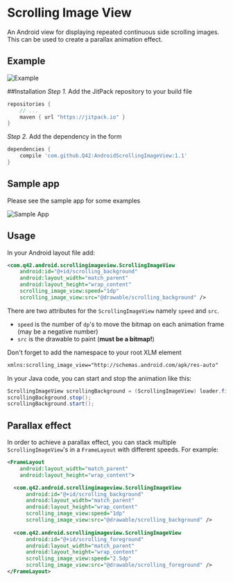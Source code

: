 # Scrolling Image View

An Android view for displaying repeated continuous side scrolling images. This can be used to create a parallax animation effect.

## Example
![Example](https://raw.githubusercontent.com/Q42/AndroidScrollingImageView/master/preview.gif)

##Installation
*Step 1.* Add the JitPack repository to your build file
```gradle
repositories {
    // ...
    maven { url "https://jitpack.io" }
}
```
*Step 2.* Add the dependency in the form
```gradle
dependencies {
    compile 'com.github.Q42:AndroidScrollingImageView:1.1'
}
```

## Sample app
Please see the sample app for some examples

![Sample App](https://raw.githubusercontent.com/Q42/AndroidScrollingImageView/master/sample_app.png)

## Usage
In your Android layout file add:
```xml
<com.q42.android.scrollingimageview.ScrollingImageView
    android:id="@+id/scrolling_background"
    android:layout_width="match_parent"
    android:layout_height="wrap_content"
    scrolling_image_view:speed="1dp"
    scrolling_image_view:src="@drawable/scrolling_background" />
```

There are two attributes for the `ScrollingImageView` namely `speed` and `src`.
* `speed` is the number of `dp`'s to move the bitmap on each animation frame (may be a negative number)
* `src` is the drawable to paint (**must be a bitmap!**)

Don't forget to add the namespace to your root XLM element
```xml
xmlns:scrolling_image_view="http://schemas.android.com/apk/res-auto"
```

In your Java code, you can start and stop the animation like this:
```java
ScrollingImageView scrollingBackground = (ScrollingImageView) loader.findViewById(R.id.scrolling_background);
scrollingBackground.stop();
scrollingBackground.start();
```

## Parallax effect
In order to achieve a parallax effect, you can stack multiple `ScrollingImageView`'s in a `FrameLayout` with different speeds. For example:
```xml
<FrameLayout
    android:layout_width="match_parent"
    android:layout_height="wrap_content">

  <com.q42.android.scrollingimageview.ScrollingImageView
      android:id="@+id/scrolling_background"
      android:layout_width="match_parent"
      android:layout_height="wrap_content"
      scrolling_image_view:speed="1dp"
      scrolling_image_view:src="@drawable/scrolling_background" />
      
  <com.q42.android.scrollingimageview.ScrollingImageView
      android:id="@+id/scrolling_foreground"
      android:layout_width="match_parent"
      android:layout_height="wrap_content"
      scrolling_image_view:speed="2.5dp"
      scrolling_image_view:src="@drawable/scrolling_foreground" />
</FrameLayout>
```
